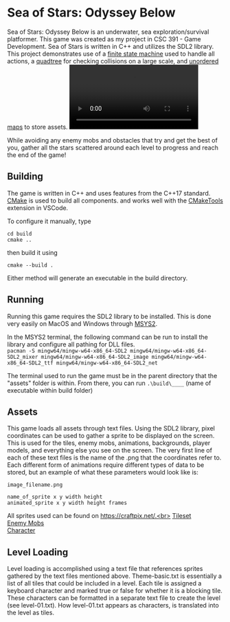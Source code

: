 # Sea of Stars: Odyssey Below

Sea of Stars: Odyssey Below is an underwater, sea exploration/survival platformer.
This game was created as my project in CSC 391 - Game Development. Sea of Stars is
written in C++ and utilizes the SDL2 library. This project demonstrates use of a
[finite state machine](https://en.wikipedia.org/wiki/Finite-state_machine) used to
handle all actions, a [quadtree](https://en.wikipedia.org/wiki/Quadtree) for checking
collisions on a large scale, and
[unordered maps](<https://en.wikipedia.org/wiki/Unordered_associative_containers_(C%2B%2B)>)
to store assets.
<video src="READMEdemo.mp4" controls title="Demo"></video>

<!-- ![ScreenShot](READMEScreenshot1.png)
![ScreenShot](READMEScreenshot2.png)
![ScreenShot](READMEScreenshot3.png) -->

While avoiding any enemy mobs and obstacles that try and get the best of you, gather all the stars scattered around each level to progress and reach the end of the game!

## Building

The game is written in C++ and uses features from the C++17
standard. [CMake](https://cmake.org/) is used to build all components.
and works well with the
[CMakeTools](https://marketplace.visualstudio.com/items?itemName=ms-vscode.cmake-tools)
extension in VSCode.

To configure it manually, type

```
cd build
cmake ..
```

then build it using

```
cmake --build .
```

Either method will generate an executable in the build directory.

## Running

Running this game requires the SDL2 library to be installed. This
is done very easily on MacOS and Windows through [MSYS2](https://www.msys2.org/#installation). <br>

In the MSYS2 terminal, the following command can be run to install the library and
configure all pathing for DLL files.<br>
`pacman -S mingw64/mingw-w64-x86_64-SDL2 mingw64/mingw-w64-x86_64-SDL2_mixer mingw64/mingw-w64-x86_64-SDL2_image mingw64/mingw-w64-x86_64-SDL2_ttf mingw64/mingw-w64-x86_64-SDL2_net`

The terminal used to run the game must be in the parent directory that the "assets" folder is within. From there, you can run `.\build\____` (name of executable within build folder)

## Assets

This game loads all assets through text files. Using the SDL2 library,
pixel coordinates can be used to gather a sprite to be displayed on the screen.
This is used for the tiles, enemy mobs, animations, backgrounds, player models,
and everything else you see on the screen. The very first line of each of these text
files is the name of the .png that the coordinates refer to. Each different
form of animations require different types of data to be stored,
but an example of what these parameters would look like is:

```
image_filename.png

name_of_sprite x y width height
animated_sprite x y width height frames
```

All sprites used can be found on https://craftpix.net/.<br>
[Tileset](https://craftpix.net/product/water-pack-tileset-for-platformer-pixel-art/?num=1&count=18&sq=underwater&pos=0)<br>
[Enemy Mobs](https://craftpix.net/product/water-monsters-pixel-art-sprite-sheet-pack/)<br>
[Character](https://craftpix.net/freebies/free-swimming-characters-animation-pixel-art/)<br>

## Level Loading

Level loading is accomplished using a text file that references
sprites gathered by the text files mentioned above. Theme-basic.txt
is essentially a list of all tiles that could be included in a level.
Each tile is assigned a keyboard character and marked true or false for
whether it is a blocking tile. These characters can be formatted in a separate
text file to create the level (see level-01.txt). How level-01.txt appears
as characters, is translated into the level as tiles.
